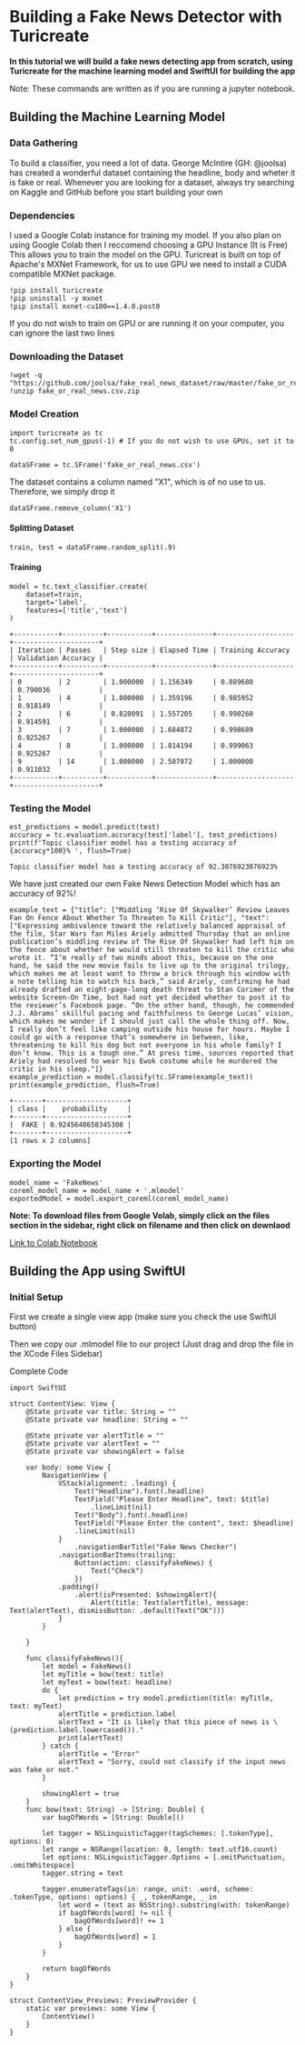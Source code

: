 # Building a Fake News Detector with Turicreate

**In this tutorial we will build a fake news detecting app from scratch, using Turicreate for the machine learning model and SwiftUI for building the app**


Note: These commands are written as if you are running a jupyter notebook.

## Building the Machine Learning Model

### Data Gathering

To build a classifier, you need a lot of data. George McIntire (GH: @joolsa) has created a wonderful dataset containing the headline, body and wheter it is fake or real.
Whenever you are looking for a dataset, always try searching on Kaggle and GitHub before you start building your own

### Dependencies

I used a Google Colab instance for training my model.  If you also plan on using Google Colab then I reccomend choosing a GPU Instance (It is Free)
This allows you to train the model on the GPU. Turicreat is built on top of Apache's MXNet Framework, for us to use GPU we need to install
a CUDA compatible MXNet package.

```
!pip install turicreate
!pip uninstall -y mxnet
!pip install mxnet-cu100==1.4.0.post0
```

If you do not wish to train on GPU or are running it on your computer, you can ignore the last two lines

### Downloading the Dataset

```
!wget -q "https://github.com/joolsa/fake_real_news_dataset/raw/master/fake_or_real_news.csv.zip"
!unzip fake_or_real_news.csv.zip
```

### Model Creation

```
import turicreate as tc
tc.config.set_num_gpus(-1) # If you do not wish to use GPUs, set it to 0
```

```
dataSFrame = tc.SFrame('fake_or_real_news.csv')
```

The dataset contains a column named "X1", which is of no use to us. Therefore, we simply drop it

```
dataSFrame.remove_column('X1')
```

#### Splitting Dataset

```
train, test = dataSFrame.random_split(.9)
```

#### Training

```
model = tc.text_classifier.create(
    dataset=train,
    target='label',
    features=['title','text']
)
```

```
+-----------+----------+-----------+--------------+-------------------+---------------------+
| Iteration | Passes   | Step size | Elapsed Time | Training Accuracy | Validation Accuracy |
+-----------+----------+-----------+--------------+-------------------+---------------------+
| 0         | 2        | 1.000000  | 1.156349     | 0.889680          | 0.790036            |
| 1         | 4        | 1.000000  | 1.359196     | 0.985952          | 0.918149            |
| 2         | 6        | 0.820091  | 1.557205     | 0.990260          | 0.914591            |
| 3         | 7        | 1.000000  | 1.684872     | 0.998689          | 0.925267            |
| 4         | 8        | 1.000000  | 1.814194     | 0.999063          | 0.925267            |
| 9         | 14       | 1.000000  | 2.507072     | 1.000000          | 0.911032            |
+-----------+----------+-----------+--------------+-------------------+---------------------+
```

### Testing the Model

```
est_predictions = model.predict(test)
accuracy = tc.evaluation.accuracy(test['label'], test_predictions)
print(f'Topic classifier model has a testing accuracy of {accuracy*100}% ', flush=True)
```

```
Topic classifier model has a testing accuracy of 92.3076923076923% 
```

We have just created our own Fake News Detection Model which has an accuracy of 92%!

```
example_text = {"title": ["Middling ‘Rise Of Skywalker’ Review Leaves Fan On Fence About Whether To Threaten To Kill Critic"], "text": ["Expressing ambivalence toward the relatively balanced appraisal of the film, Star Wars fan Miles Ariely admitted Thursday that an online publication’s middling review of The Rise Of Skywalker had left him on the fence about whether he would still threaten to kill the critic who wrote it. “I’m really of two minds about this, because on the one hand, he said the new movie fails to live up to the original trilogy, which makes me at least want to throw a brick through his window with a note telling him to watch his back,” said Ariely, confirming he had already drafted an eight-page-long death threat to Stan Corimer of the website Screen-On Time, but had not yet decided whether to post it to the reviewer’s Facebook page. “On the other hand, though, he commended J.J. Abrams’ skillful pacing and faithfulness to George Lucas’ vision, which makes me wonder if I should just call the whole thing off. Now, I really don’t feel like camping outside his house for hours. Maybe I could go with a response that’s somewhere in between, like, threatening to kill his dog but not everyone in his whole family? I don’t know. This is a tough one.” At press time, sources reported that Ariely had resolved to wear his Ewok costume while he murdered the critic in his sleep."]}
example_prediction = model.classify(tc.SFrame(example_text))
print(example_prediction, flush=True)
```

```
+-------+--------------------+
| class |    probability     |
+-------+--------------------+
|  FAKE | 0.9245648658345308 |
+-------+--------------------+
[1 rows x 2 columns]
```

### Exporting the Model

```
model_name = 'FakeNews'
coreml_model_name = model_name + '.mlmodel'
exportedModel = model.export_coreml(coreml_model_name)
```

**Note: To download files from Google Volab, simply click on the files section in the sidebar, right click on filename and then click on downlaod**

[Link to Colab Notebook](https://colab.research.google.com/drive/1onMXGkhA__X2aOFdsoVL-6HQBsWQhOP4)

## Building the App using SwiftUI

### Initial Setup

First we create a single view app (make sure you check the use SwiftUI button)

Then we copy our .mlmodel file to our project (Just drag and drop the file in the XCode Files Sidebar)


Complete Code

```
import SwiftUI

struct ContentView: View {
    @State private var title: String = ""
    @State private var headline: String = ""
    
    @State private var alertTitle = ""
    @State private var alertText = ""
    @State private var showingAlert = false
    
    var body: some View {
        NavigationView {
            VStack(alignment: .leading) {
                Text("Headline").font(.headline)
                TextField("Please Enter Headline", text: $title)
                    .lineLimit(nil)
                Text("Body").font(.headline)
                TextField("Please Enter the content", text: $headline)
                .lineLimit(nil)
            }
                .navigationBarTitle("Fake News Checker")
            .navigationBarItems(trailing:
                Button(action: classifyFakeNews) {
                    Text("Check")
                })
            .padding()
                .alert(isPresented: $showingAlert){
                    Alert(title: Text(alertTitle), message: Text(alertText), dismissButton: .default(Text("OK")))
            }
        }
        
    }
    
    func classifyFakeNews(){
        let model = FakeNews()
        let myTitle = bow(text: title)
        let myText = bow(text: headline)
        do {
            let prediction = try model.prediction(title: myTitle, text: myText)
            alertTitle = prediction.label
            alertText = "It is likely that this piece of news is \(prediction.label.lowercased())."
            print(alertText)
        } catch {
            alertTitle = "Error"
            alertText = "Sorry, could not classify if the input news was fake or not."
        }
        
        showingAlert = true
    }
    func bow(text: String) -> [String: Double] {
        var bagOfWords = [String: Double]()
        
        let tagger = NSLinguisticTagger(tagSchemes: [.tokenType], options: 0)
        let range = NSRange(location: 0, length: text.utf16.count)
        let options: NSLinguisticTagger.Options = [.omitPunctuation, .omitWhitespace]
        tagger.string = text
        
        tagger.enumerateTags(in: range, unit: .word, scheme: .tokenType, options: options) { _, tokenRange, _ in
            let word = (text as NSString).substring(with: tokenRange)
            if bagOfWords[word] != nil {
                bagOfWords[word]! += 1
            } else {
                bagOfWords[word] = 1
            }
        }
        
        return bagOfWords
    }
}

struct ContentView_Previews: PreviewProvider {
    static var previews: some View {
        ContentView()
    }
}

```

